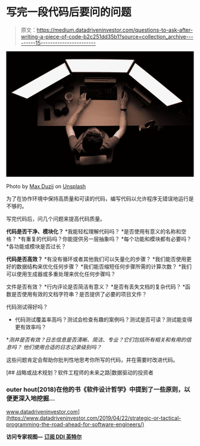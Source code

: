# 写完一段代码后要问的问题

> 原文：<https://medium.datadriveninvestor.com/questions-to-ask-after-writing-a-piece-of-code-b2c251dd35b1?source=collection_archive---------15----------------------->

![](img/f022ef123f20363bbdf58550948c59b3.png)

Photo by [Max Duzij](https://unsplash.com/@max_duz?utm_source=medium&utm_medium=referral) on [Unsplash](https://unsplash.com?utm_source=medium&utm_medium=referral)

为了在协作环境中保持高质量和可读的代码，编写代码以允许程序无错误地运行是不够的。

写完代码后，问几个问题来提高代码质量。

**代码是否干净、模块化？**
*我能轻松理解代码吗？
*是否使用有意义的名称和空格？
*有重复的代码吗？你能提供另一层抽象吗？
*每个功能和模块都有必要吗？
*各功能或模块是否过长？

**代码是否高效？**
*有没有循环或者其他我们可以矢量化的步骤？
*我们能否使用更好的数据结构来优化任何步骤？
*我们能否缩短任何步骤所需的计算次数？
*我们可以使用生成器或多重处理来优化任何步骤吗？

文件是否有效？
*行内评论是否简洁有意义？
*是否有丢失文档的复杂代码？
*函数是否使用有效的文档字符串？是否提供了必要的项目文件？

代码测试得好吗？
* 代码测试覆盖率高吗？测试会检查有趣的案例吗？测试是否可读？测试能变得更有效率吗？

**测井是否有效？日志信息是否清晰、简洁、专业？它们包括所有相关和有用的信息吗？
*他们使用合适的日志记录级别吗？**

这些问题肯定会帮助你批判性地思考你所写的代码，并在需要时改进代码。

[](https://www.datadriveninvestor.com/2019/04/22/strategic-or-tactical-programming-the-road-ahead-for-software-engineers/) [## 战略或战术规划？软件工程师的未来之路|数据驱动的投资者

### outer hout(2018)在他的书《软件设计哲学》中提到了一些原则，以便更深入地挖掘…

www.datadriveninvestor.com](https://www.datadriveninvestor.com/2019/04/22/strategic-or-tactical-programming-the-road-ahead-for-software-engineers/) 

**访问专家视图—** [**订阅 DDI 英特尔**](https://datadriveninvestor.com/ddi-intel)
